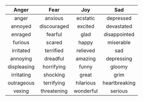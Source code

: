 |    Anger    |     Fear    |    Joy    |      Sad      |
|:-----------:|:-----------:|:---------:|:-------------:|
|    anger    |   anxious   |  ecstatic |   depressed   |
|   annoyed   | discouraged |  excited  |   devastated  |
|   enraged   |   fearful   |    glad   |  disappointed |
|   furious   |    scared   |   happy   |   miserable   |
|  irritated  |  terrified  |  relieved |      sad      |
|   annoying  |   dreadful  |  amazing  |   depressing  |
| displeasing |  horrifying |   funny   |     gloomy    |
|  irritating |   shocking  |   great   |      grim     |
|  outrageous |  terrifying | hilarious | heartbreaking |
|    vexing   | threatening | wonderful |    serious    |
